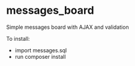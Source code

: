 # messages_board
Simple messages board with AJAX and validation

To install:
* import messages.sql <br>
* run composer install <br>
